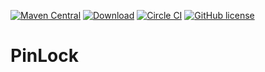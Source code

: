 [![Maven Central](https://img.shields.io/maven-central/v/com.manusunny/pinlock.svg)](http://search.maven.org/#search%7Cga%7C1%7Ca%3A%22pinlock%22)
[![Download](https://api.bintray.com/packages/manupsunny/maven/PinLockLibrary/images/download.svg)](https://bintray.com/manupsunny/maven/PinLockLibrary/_latestVersion)
[![Circle CI](https://circleci.com/gh/manupsunny/PinLock.svg?style=shield&circle-token=851fc23d68f8848cd06350b82a8391b94b65c337)](https://circleci.com/gh/manupsunny/PinLock)
[![GitHub license](https://img.shields.io/github/license/manupsunny/pinlock.svg)](http://www.apache.org/licenses/LICENSE-2.0.html)

# PinLock

